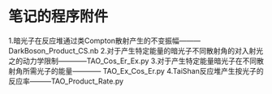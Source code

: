 # 笔记的程序附件
1.暗光子在反应堆通过类Compton散射产生的不变振幅———DarkBoson_Product_CS.nb
2.对于产生特定能量的暗光子不同散射角的对入射光之的动力学限制————TAO_Cos_Er_Ex.py
3.对于产生特定能量暗光子在不同散射角所需光子的能量———— TAO_Ex_Cos_Er.py
4.TaiShan反应堆产生按光子的反应率———TAO_Product_Rate.py

